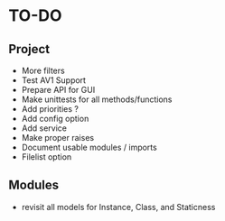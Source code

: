 TO-DO
=====

Project
-------
* More filters
* Test AV1 Support
* Prepare API for GUI
* Make unittests for all methods/functions
* Add priorities ?
* Add config option
* Add service
* Make proper raises
* Document usable modules / imports
* Filelist option

Modules
-------

* revisit all models for Instance, Class, and Staticness